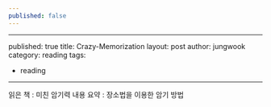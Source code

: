 ```yaml
---
published: false
---
```

---
published: true
title: Crazy-Memorization
layout: post
author: jungwook
category: reading
tags:
- reading
---

읽은 책 : 미친 암기력
내용 요약 : 장소법을 이용한 암기 방법